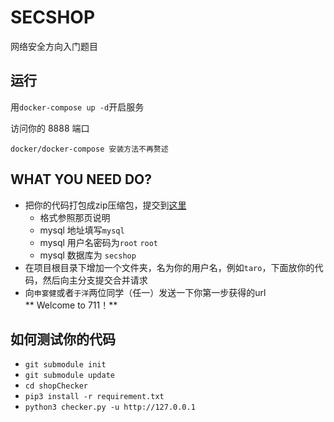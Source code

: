 # SECSHOP

网络安全方向入门题目

## 运行

用`docker-compose up -d`开启服务

访问你的 8888 端口

```
docker/docker-compose 安装方法不再赘述
```


## WHAT YOU NEED DO?
- 把你的代码打包成zip压缩包，提交到[这里](http://datsec.cn:888/deploy.php)
    + 格式参照那页说明
    + mysql 地址填写`mysql`
    + mysql 用户名密码为`root` `root`
    + mysql 数据库为 `secshop`
- 在项目根目录下增加一个文件夹，名为你的用户名，例如`taro`，下面放你的代码，然后向主分支提交合并请求
- 向`申宴健`或者`于洋`两位同学（任一）发送一下你第一步获得的url   
** Welcome to 711！**
## 如何测试你的代码

- `git submodule init`
- `git submodule update`
- `cd shopChecker`
- `pip3 install -r requirement.txt`
- `python3 checker.py -u http://127.0.0.1`